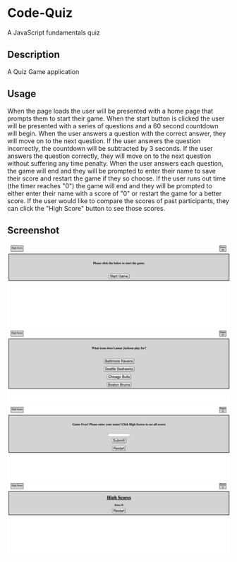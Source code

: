 # Code-Quiz
A JavaScript fundamentals quiz

## Description
A Quiz Game application

## Usage
When the page loads the user will be presented with a home page that prompts them to start their game. When the start button is clicked the user will be presented with a series of questions and a 60 second countdown will begin. When the user answers a question with the correct answer, they will move on to the next question. If the user answers the question incorrectly, the countdown will be subtracted by 3 seconds. If the user answers the question correctly, they will move on to the next question without suffering any time penalty. When the user answers each question, the game will end and they will be prompted to enter their name to save their score and restart the game if they so choose. If the user runs out time (the timer reaches "0") the game will end and they will be prompted to either enter their name with a score of "0" or restart the game for a better score. If the user would like to compare the scores of past participants, they can click the "High Score" button to see those scores.

## Screenshot

![Screenshot](./assets/screenshots/bmoore4452.github.io_Code-Quiz_.png)
![Screenshot](./assets/screenshots/bmoore4452.github.io_Code-Quiz_%20(1).png)
![Screenshot](./assets/screenshots/bmoore4452.github.io_Code-Quiz_%20(2).png)
![Screenshot](./assets/screenshots/bmoore4452.github.io_Code-Quiz_%20(3).png)
